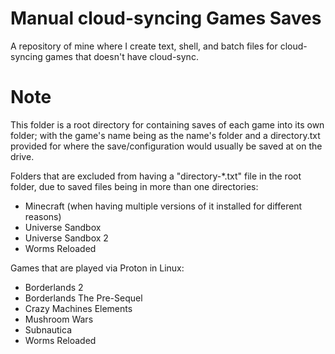 # Manual cloud-syncing Games Saves
A repository of mine where I create text, shell, and batch files for cloud-syncing games that doesn't have cloud-sync.

# Note
This folder is a root directory for containing saves of each game into its own folder; with the game's name being as the name's folder and a directory.txt provided for where the save/configuration would usually be saved at on the drive.

Folders that are excluded from having a "directory-*.txt" file in the root folder, due to saved files being in more than one directories:
   - Minecraft (when having multiple versions of it installed for different reasons)
   - Universe Sandbox
   - Universe Sandbox 2
   - Worms Reloaded

Games that are played via Proton in Linux:
   - Borderlands 2
   - Borderlands The Pre-Sequel
   - Crazy Machines Elements
   - Mushroom Wars
   - Subnautica
   - Worms Reloaded

